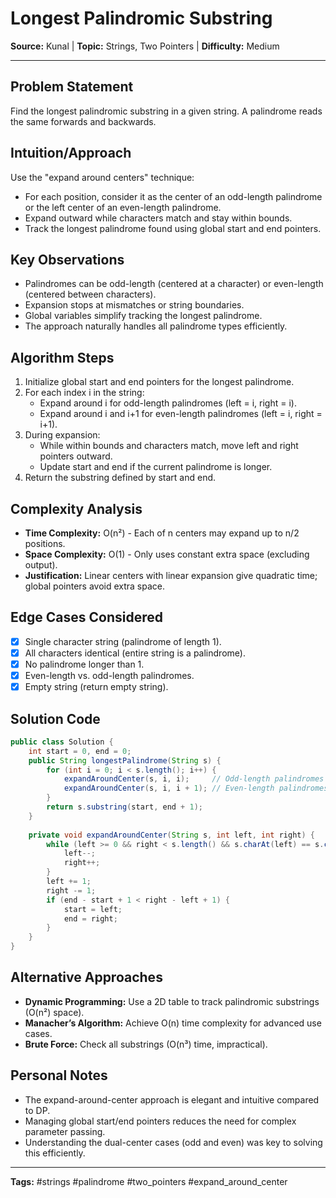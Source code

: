 # Longest Palindromic Substring

**Source:** Kunal | **Topic:** Strings, Two Pointers | **Difficulty:** Medium

---

## Problem Statement
Find the longest palindromic substring in a given string. A palindrome reads the same forwards and backwards.

## Intuition/Approach
Use the "expand around centers" technique:
- For each position, consider it as the center of an odd-length palindrome or the left center of an even-length palindrome.
- Expand outward while characters match and stay within bounds.
- Track the longest palindrome found using global start and end pointers.

## Key Observations
- Palindromes can be odd-length (centered at a character) or even-length (centered between characters).
- Expansion stops at mismatches or string boundaries.
- Global variables simplify tracking the longest palindrome.
- The approach naturally handles all palindrome types efficiently.

## Algorithm Steps
1. Initialize global start and end pointers for the longest palindrome.
2. For each index i in the string:
   - Expand around i for odd-length palindromes (left = i, right = i).
   - Expand around i and i+1 for even-length palindromes (left = i, right = i+1).
3. During expansion:
   - While within bounds and characters match, move left and right pointers outward.
   - Update start and end if the current palindrome is longer.
4. Return the substring defined by start and end.

## Complexity Analysis
- **Time Complexity:** O(n²) - Each of n centers may expand up to n/2 positions.
- **Space Complexity:** O(1) - Only uses constant extra space (excluding output).
- **Justification:** Linear centers with linear expansion give quadratic time; global pointers avoid extra space.

## Edge Cases Considered
- [x] Single character string (palindrome of length 1).
- [x] All characters identical (entire string is a palindrome).
- [x] No palindrome longer than 1.
- [x] Even-length vs. odd-length palindromes.
- [x] Empty string (return empty string).

## Solution Code
```java
public class Solution {
    int start = 0, end = 0;
    public String longestPalindrome(String s) {
        for (int i = 0; i < s.length(); i++) {
            expandAroundCenter(s, i, i);     // Odd-length palindromes
            expandAroundCenter(s, i, i + 1); // Even-length palindromes
        }
        return s.substring(start, end + 1);
    }
    
    private void expandAroundCenter(String s, int left, int right) {
        while (left >= 0 && right < s.length() && s.charAt(left) == s.charAt(right)) {
            left--;
            right++;
        }
        left += 1;
        right -= 1;
        if (end - start + 1 < right - left + 1) {
            start = left;
            end = right;
        }
    }
}
```

## Alternative Approaches
- **Dynamic Programming:** Use a 2D table to track palindromic substrings (O(n²) space).
- **Manacher’s Algorithm:** Achieve O(n) time complexity for advanced use cases.
- **Brute Force:** Check all substrings (O(n³) time, impractical).

## Personal Notes
- The expand-around-center approach is elegant and intuitive compared to DP.
- Managing global start/end pointers reduces the need for complex parameter passing.
- Understanding the dual-center cases (odd and even) was key to solving this efficiently.

---
**Tags:** #strings #palindrome #two_pointers #expand_around_center